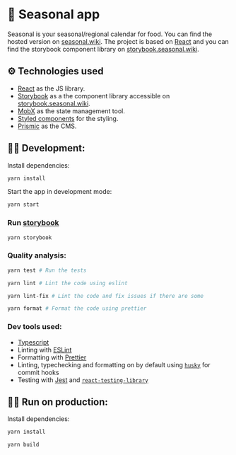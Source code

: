 # 🥗 Seasonal app

Seasonal is your seasonal/regional calendar for food. You can find the hosted version
on [seasonal.wiki](https://seasonal.wiki). The project is based on
[React](https://reactjs.org) and you can find the storybook component library on
[storybook.seasonal.wiki](https://storybook.seasonal.wiki).

## ⚙️ Technologies used

- [React](https://reactjs.org) as the JS library.
- [Storybook](https://storybook.js.org/) as a the component library accessible on
  [storybook.seasonal.wiki](https://storybook.seasonal.wiki).
- [MobX](https://mobx.js.org/README.html) as the state management tool.
- [Styled components](https://styled-components.com/) for the styling.
- [Prismic](https://prismic.io/) as the CMS.

## 👩‍💻 Development:

Install dependencies:

```bash
yarn install
```

Start the app in development mode:

```bash
yarn start
```

### Run [storybook](https://storybook.js.org/)

```bash
yarn storybook
```

### Quality analysis:

```bash
yarn test # Run the tests

yarn lint # Lint the code using eslint

yarn lint-fix # Lint the code and fix issues if there are some

yarn format # Format the code using prettier
```

### Dev tools used:

- [Typescript](https://www.typescriptlang.org/)
- Linting with [ESLint](https://eslint.org/)
- Formatting with [Prettier](https://prettier.io/)
- Linting, typechecking and formatting on by default using [`husky`](https://github.com/typicode/husky) for commit hooks
- Testing with [Jest](https://jestjs.io/) and [`react-testing-library`](https://testing-library.com/docs/react-testing-library/intro)

## 🏃‍♀️ Run on production:

Install dependencies:

```bash
yarn install
```

```bash
yarn build
```
